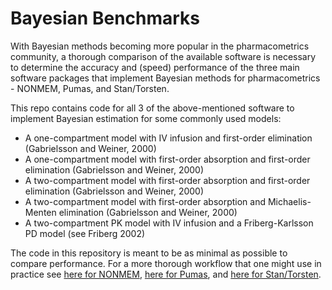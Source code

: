 # Bayesian Benchmarks

With Bayesian methods becoming more popular in the pharmacometrics community, a
thorough comparison of the available software is necessary to determine the 
accuracy and (speed) performance of the three main software packages that 
implement Bayesian methods for pharmacometrics - NONMEM, Pumas, and 
Stan/Torsten.

This repo contains code for all 3 of the above-mentioned software to implement
Bayesian estimation for some commonly used models:
  
+ A one-compartment model with IV infusion and first-order elimination 
(Gabrielsson and Weiner, 2000)
+ A one-compartment model with first-order absorption and first-order 
elimination (Gabrielsson and Weiner, 2000)
+ A two-compartment model with first-order absorption and first-order 
elimination (Gabrielsson and Weiner, 2000)
+ A two-compartment model with first-order absorption and Michaelis-Menten 
elimination (Gabrielsson and Weiner, 2000)
+ A two-compartment PK model with IV infusion and a Friberg-Karlsson PD model
(see Friberg 2002)

The code in this repository is meant to be as minimal as possible to compare 
performance. For a more thorough workflow that one might use in practice see
[here for NONMEM](https://github.com/metrumresearchgroup/iu-ctsi-2023-merge),
[here for Pumas](https://docs.pumas.ai/stable/basics/bayesian/), and
[here for Stan/Torsten](https://stanpmx.github.io/).